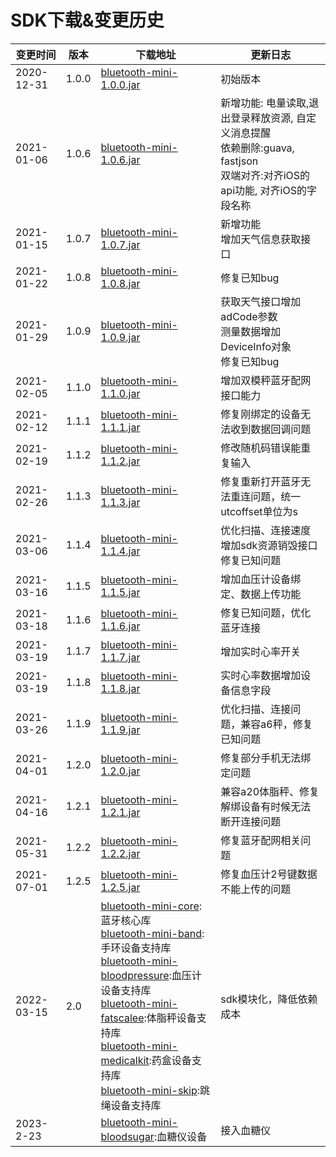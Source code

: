 <a name="too6o"></a>
# SDK下载&变更历史

| 变更时间 | 版本 | 下载地址 | 更新日志 |
| --- | --- | --- | --- |
| 2020-12-31 | 1.0.0 | [bluetooth-mini-1.0.0.jar](https://github.com/leshiguang/maven-repository/packages/575505) | 初始版本 |
| 2021-01-06 | 1.0.6 | [bluetooth-mini-1.0.6.jar](https://github.com/leshiguang/maven-repository/packages/575505) | 新增功能: 电量读取,退出登录释放资源, 自定义消息提醒<br />依赖删除:guava, fastjson<br />双端对齐:对齐iOS的api功能, 对齐iOS的字段名称 |
| 2021-01-15 | 1.0.7 | [bluetooth-mini-1.0.7.jar](https://github.com/leshiguang/maven-repository/packages/575505) | 新增功能<br />增加天气信息获取接口 |
| 2021-01-22 | 1.0.8 | [bluetooth-mini-1.0.8.jar](https://github.com/leshiguang/maven-repository/packages/575505) | 修复已知bug |
| 2021-01-29 | 1.0.9 | [bluetooth-mini-1.0.9.jar](https://github.com/leshiguang/maven-repository/packages/575505) | 获取天气接口增加adCode参数<br />测量数据增加DeviceInfo对象<br />修复已知bug |
| 2021-02-05 | 1.1.0 | [bluetooth-mini-1.1.0.jar](https://github.com/leshiguang/maven-repository/packages/575505) | 增加双模秤蓝牙配网接口能力 |
| 2021-02-12 | 1.1.1 | [bluetooth-mini-1.1.1.jar](https://github.com/leshiguang/maven-repository/packages/575505) | 修复刚绑定的设备无法收到数据回调问题 |
| 2021-02-19 | 1.1.2 | [bluetooth-mini-1.1.2.jar](https://github.com/leshiguang/maven-repository/packages/575505) | 修改随机码错误能重复输入 |
| 2021-02-26 | 1.1.3 | [bluetooth-mini-1.1.3.jar](https://github.com/leshiguang/maven-repository/packages/575505) | 修复重新打开蓝牙无法重连问题，统一utcoffset单位为s |
| 2021-03-06 | 1.1.4 | [bluetooth-mini-1.1.4.jar](https://github.com/leshiguang/maven-repository/packages/575505) | 优化扫描、连接速度<br />增加sdk资源销毁接口<br />修复已知问题 |
| 2021-03-16 | 1.1.5 | [bluetooth-mini-1.1.5.jar](https://github.com/leshiguang/maven-repository/packages/575505) | 增加血压计设备绑定、数据上传功能 |
| 2021-03-18 | 1.1.6 | [bluetooth-mini-1.1.6.jar](https://github.com/leshiguang/maven-repository/packages/575505) | 修复已知问题，优化蓝牙连接 |
| 2021-03-19 | 1.1.7 | [bluetooth-mini-1.1.7.jar](https://github.com/leshiguang/maven-repository/packages/575505) | 增加实时心率开关 |
| 2021-03-19 | 1.1.8 | [bluetooth-mini-1.1.8.jar](https://github.com/leshiguang/maven-repository/packages/575505) | 实时心率数据增加设备信息字段 |
| 2021-03-26 | 1.1.9 | [bluetooth-mini-1.1.9.jar](https://github.com/leshiguang/maven-repository/packages/575505) | 优化扫描、连接问题，兼容a6秤，修复已知问题 |
| 2021-04-01 | 1.2.0 | [bluetooth-mini-1.2.0.jar](https://github.com/leshiguang/maven-repository/packages/575505) | 修复部分手机无法绑定问题 |
| 2021-04-16 | 1.2.1 | [bluetooth-mini-1.2.1.jar](https://github.com/leshiguang/maven-repository/packages/575505) | 兼容a20体脂秤、修复解绑设备有时候无法断开连接问题 |
| 2021-05-31 | 1.2.2 | [bluetooth-mini-1.2.2.jar](https://github.com/leshiguang/maven-repository/packages/575505) | 修复蓝牙配网相关问题 |
| 2021-07-01 | 1.2.5 | [bluetooth-mini-1.2.5.jar](https://github.com/leshiguang/maven-repository/packages/575505) | 修复血压计2号键数据不能上传的问题 |
| 2022-03-15 | 2.0 | [bluetooth-mini-core](https://github.com/leshiguang/maven-repository/packages/1303299):蓝牙核心库<br />[bluetooth-mini-band](https://github.com/leshiguang/maven-repository/packages/1303301):手环设备支持库<br />[bluetooth-mini-bloodpressure](https://github.com/leshiguang/maven-repository/packages/1303305):血压计设备支持库<br />[bluetooth-mini-fatscalee](https://github.com/leshiguang/maven-repository/packages/1303312):体脂秤设备支持库<br />[bluetooth-mini-medicalkit](https://github.com/leshiguang/maven-repository/packages/1303316):药盒设备支持库<br />[bluetooth-mini-skip](https://github.com/leshiguang/maven-repository/packages/1303331):跳绳设备支持库 | sdk模块化，降低依赖成本 |
| 2023-2-23 |  | [bluetooth-mini-bloodsugar](https://github.com/leshiguang/maven-repository/packages/1796658):血糖仪设备 | 接入血糖仪 |



